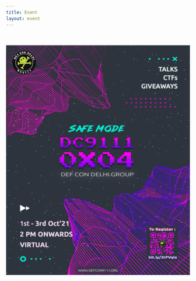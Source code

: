 ```yaml
---
title: Event
layout: event
---
```


<section id="event" class="has-text-centered">
  <br><br>
<a href="https://forms.gle/Gfga3VEtqPGUL4jB6">
  <img src="/resources/poster_2.png" width="550"/>
</a>
</section>  
